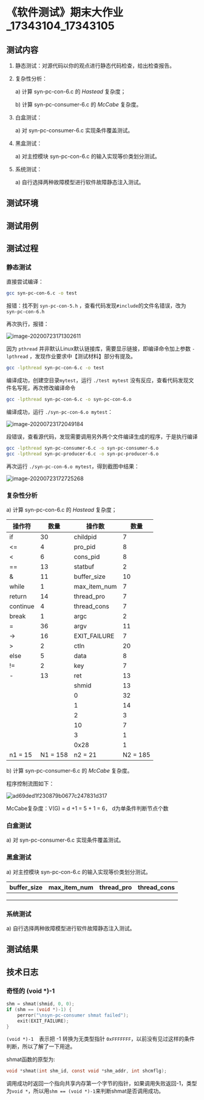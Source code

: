 # 《软件测试》期末大作业_17343104_17343105

## 测试内容

1. 静态测试：对源代码以你的观点进行静态代码检查，给出检查报告。

2. 复杂性分析：

   a)    计算 syn-pc-con-6.c 的 *Hastead* 复杂度；

   b)    计算 syn-pc-consumer-6.c 的 *McCabe* 复杂度。

3. 白盒测试：

   a)    对 syn-pc-consumer-6.c 实现条件覆盖测试。

4. 黑盒测试：

   a)    对主控模块 syn-pc-con-6.c 的输入实现等价类划分测试。

5. 系统测试：

   a)    自行选择两种故障模型进行软件故障静态注入测试。

## 测试环境



## 测试用例



## 测试过程

### 静态测试

直接尝试编译：

~~~bash
gcc syn-pc-con-6.c -o test
~~~

报错：找不到 `syn-pc-con-5.h` ，查看代码发现`#include`的文件名错误，改为 `syn-pc-con-6.h`

再次执行，报错：

![image-20200723171302611](《软件测试》期末大作业_17343104_17343105.assets/image-20200723171302611.png)

因为 `pthread` 并非默认Linux默认链接库，需要显示链接，即编译命令加上参数 `-lpthread` ，发现作业要求中【测试材料】部分有提及。

~~~bash
gcc -lpthread syn-pc-con-6.c -o test
~~~

编译成功，创建空目录`mytest`，运行 `./test mytest` 没有反应，查看代码发现文件名写死，再次修改编译命令

~~~bash
gcc -lpthread syn-pc-con-6.c -o syn-pc-con-6.o
~~~

编译成功，运行 `./syn-pc-con-6.o mytest`：

![image-20200723172049184](《软件测试》期末大作业_17343104_17343105.assets/image-20200723172049184.png)

段错误，查看源代码，发现需要调用另外两个文件编译生成的程序，于是执行编译

~~~bash
gcc -lpthread syn-pc-consumer-6.c -o syn-pc-consumer-6.o
gcc -lpthread syn-pc-producer-6.c -o syn-pc-producer-6.o
~~~

再次运行 `./syn-pc-con-6.o mytest`，得到截图中结果：

![image-20200723172725268](《软件测试》期末大作业_17343104_17343105.assets/image-20200723172725268.png)

### 复杂性分析

a)    计算 syn-pc-con-6.c 的 *Hastead* 复杂度；

| 操作符   | 数量     | 操作数       | 数量     |
| -------- | -------- | ------------ | -------- |
| if       | 30       | childpid     | 7        |
| <=       | 4        | pro_pid      | 8        |
| <        | 6        | cons_pid     | 8        |
| ==       | 13       | statbuf      | 2        |
| &        | 11       | buffer_size  | 10       |
| while    | 1        | max_item_num | 7        |
| return   | 14       | thread_pro   | 7        |
| continue | 4        | thread_cons  | 7        |
| break    | 1        | argc         | 2        |
| =        | 36       | argv         | 11       |
| ->       | 16       | EXIT_FAILURE | 7        |
| >        | 2        | ctln         | 20       |
| else     | 5        | data         | 8        |
| !=       | 2        | key          | 7        |
| -        | 13       | ret          | 13       |
|          |          | shmid        | 13       |
|          |          | 0            | 32       |
|          |          | 1            | 14       |
|          |          | 2            | 3        |
|          |          | 10           | 7        |
|          |          | 3            | 1        |
|          |          | 0x28         | 1        |
| n1 = 15  | N1 = 158 | n2 = 21      | N2 = 185 |



b)    计算 syn-pc-consumer-6.c 的 *McCabe* 复杂度。

程序控制流图如下：

![ad69ded1f230879b0677c247831d317](《软件测试》期末大作业_17343104_17343105.assets/ad69ded1f230879b0677c247831d317.jpg)

McCabe复杂度：V(G) = d +1 = 5 + 1 = 6， d为单条件判断节点个数

### 白盒测试

a)    对 syn-pc-consumer-6.c 实现条件覆盖测试。



### 黑盒测试

a)    对主控模块 syn-pc-con-6.c 的输入实现等价类划分测试。

| buffer_size | max_item_num | thread_pro | thread_cons |
| ----------- | ------------ | ---------- | ----------- |
|             |              |            |             |
|             |              |            |             |
|             |              |            |             |



### 系统测试

a)    自行选择两种故障模型进行软件故障静态注入测试。



## 测试结果



## 技术日志

### 奇怪的 (void *)-1  

~~~c
shm = shmat(shmid, 0, 0);
if (shm == (void *)-1) {
    perror("\nsyn-pc-consumer shmat failed");
    exit(EXIT_FAILURE);
}
~~~

`(void *)-1  `表示把 -1 转换为无类型指针 `0xFFFFFFF`，以前没有见过这样的条件判断，所以了解了一下用途。

shmat函数的原型为:

~~~c
void *shmat(int shm_id, const void *shm_addr, int shcmflg);
~~~

调用成功时返回一个指向共享内存第一个字节的指针，如果调用失败返回-1，类型为`void *`，所以用`shm == (void *)-1`来判断shmat是否调用成功。

